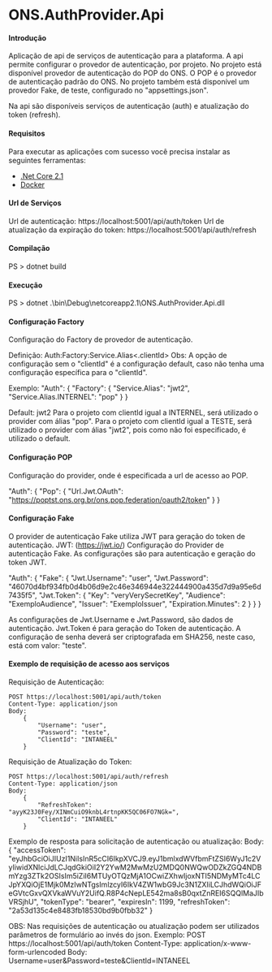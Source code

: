 # ONS.AuthProvider.Api

#### Introdução
Aplicação de api de serviços de autenticação para a plataforma.
A api permite configurar o provedor de autenticação, por projeto. 
No projeto está disponível provedor de autenticação do POP do ONS. 
O POP é o provedor de autenticação padrão do ONS.
No projeto também está disponível um provedor Fake, de teste, configurado no "appsettings.json".

Na api são disponíveis serviços de autenticação (auth) e atualização do token (refresh).


#### Requisitos

Para executar as aplicações com sucesso você precisa instalar as seguintes ferramentas:
* [.Net Core 2.1](https://www.microsoft.com/net/download/windows)
* [Docker](https://www.docker.com/)


#### Url de Serviços

Url de autenticação: https://localhost:5001/api/auth/token
Url de atualização da expiração do token: https://localhost:5001/api/auth/refresh


#### Compilação 

PS > dotnet build 


#### Execução 

PS > dotnet .\bin\Debug\netcoreapp2.1\ONS.AuthProvider.Api.dll  


#### Configuração Factory

Configuração do Factory de provedor de autenticação.

Definição: Auth:Factory:Service.Alias<.clientId>
Obs: A opção de configuração sem o "clientId" é a configuração default, 
caso não tenha uma configuração específica para o "clientId".

Exemplo: 
  "Auth": {
      "Factory": {
        "Service.Alias": "jwt2",
        "Service.Alias.INTERNEL": "pop"
      }
  }


Default: jwt2
Para o projeto com clientId igual a INTERNEL, será utilizado o provider com álias "pop".
Para o projeto com clientId igual a TESTE, será utilizado o provider com álias "jwt2", pois como não foi especificado, é utilizado o default.


#### Configuração POP

Configuração do provider, onde é especificada a url de acesso ao POP.

  "Auth": {
      "Pop": {
        "Url.Jwt.OAuth": "https://poptst.ons.org.br/ons.pop.federation/oauth2/token"
      }
  }


#### Configuração Fake

O provider de autenticação Fake utiliza JWT para geração do token de autenticação. JWT: (https://jwt.io/)
Configuração do Provider de autenticação Fake. As configurações são para autenticação e geração do token JWT.

  "Auth": {
      "Fake": {
        "Jwt.Username": "user",
        "Jwt.Password": "46070d4bf934fb0d4b06d9e2c46e346944e322444900a435d7d9a95e6d7435f5",
        "Jwt.Token": {
          "Key": "veryVerySecretKey",
          "Audience": "ExemploAudience",
          "Issuer": "ExemploIssuer",
          "Expiration.Minutes": 2
        }
      }
  }

As configurações de Jwt.Username e Jwt.Password, são dados de autenticação. Jwt.Token é para geração do Token de autenticação. A configuração de senha deverá ser criptografada em SHA256, neste caso, está com valor: "teste".


#### Exemplo de requisição de acesso aos serviços

Requisição de Autenticação:

    POST https://localhost:5001/api/auth/token 
    Content-Type: application/json
    Body:
        {
            "Username": "user", 
            "Password": "teste", 
            "ClientId": "INTANEEL"
        }

Requisição de Atualização do Token:

    POST https://localhost:5001/api/auth/refresh 
    Content-Type: application/json
    Body:
        {
            "RefreshToken": "ayyK23J0Fey/XINmCuiO9knbL4rtnpKK5QC06FO7NGk=", 
            "ClientId": "INTANEEL"
        }    

Exemplo de resposta para solicitação de autenticação ou atualização:
    Body:    
        {
            "accessToken": "eyJhbGciOiJIUzI1NiIsInR5cCI6IkpXVCJ9.eyJ1bmlxdWVfbmFtZSI6WyJ1c2VyIiwidXNlciJdLCJqdGkiOiI2Y2YwM2MwMzU2MDQ0NWQwODZkZGQ4NDBmYzg3ZTk2OSIsIm5iZiI6MTUyOTQzMjA1OCwiZXhwIjoxNTI5NDMyMTc4LCJpYXQiOjE1Mjk0MzIwNTgsImlzcyI6IkV4ZW1wbG9Jc3N1ZXIiLCJhdWQiOiJFeGVtcGxvQXVkaWVuY2UifQ.R8P4cNepLE542ma8sB0qxtZnREI6SQQlMaJIbVRSjhU",
            "tokenType": "bearer",
            "expiresIn": 1199,
            "refreshToken": "2a53d135c4e8483fb18530bd9b0fbb32"
        }

OBS: Nas requisições de autenticação ou atualização podem ser utilizados parâmetros de formulário ao invés do json.
Exemplo: 
    POST https://localhost:5001/api/auth/token
    Content-Type: application/x-www-form-urlencoded
    Body: Username=user&Password=teste&ClientId=INTANEEL
    